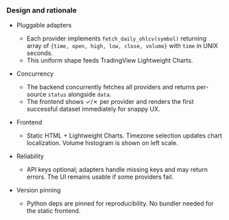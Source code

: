 ### Design and rationale

- Pluggable adapters
  - Each provider implements `fetch_daily_ohlcv(symbol)` returning array of `{time, open, high, low, close, volume}` with `time` in UNIX seconds.
  - This uniform shape feeds TradingView Lightweight Charts.

- Concurrency
  - The backend concurrently fetches all providers and returns per-source `status` alongside `data`.
  - The frontend shows ✓/✗ per provider and renders the first successful dataset immediately for snappy UX.

- Frontend
  - Static HTML + Lightweight Charts. Timezone selection updates chart localization. Volume histogram is shown on left scale.

- Reliability
  - API keys optional; adapters handle missing keys and may return errors. The UI remains usable if some providers fail.

- Version pinning
  - Python deps are pinned for reproducibility. No bundler needed for the static frontend.

